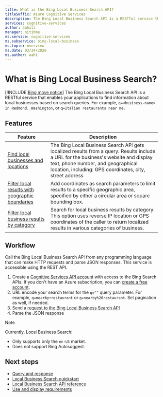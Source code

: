 ```yaml
---
title: What is the Bing Local Business Search API?
titleSuffix: Azure Cognitive Services
description: The Bing Local Business Search API is a RESTful service that enables your applications to find information about local places and businesses based on search queries.
services: cognitive-services
author: aahill
manager: nitinme
ms.service: cognitive-services
ms.subservice: bing-local-business
ms.topic: overview
ms.date: 03/24/2020
ms.author: aahi
---
```


# What is Bing Local Business Search?

[!INCLUDE [Bing move notice](../bing-web-search/includes/bing-move-notice.md)]
The Bing Local Business Search API is a RESTful service that enables your applications to find information about local businesses based on search queries. For example, `q=<business-name> in Redmond, Washington`, or `q=Italian restaurants near me`. 

## Features
| Feature | Description |  
| -- | -- | 
| [Find local businesses and locations](quickstarts/local-quickstart.md) | The Bing Local Business Search API gets localized results from a query. Results include a URL for the business's website and display text, phone number, and geographical location, including: GPS coordinates, city, street address |  
| [Filter local results with geographic boundaries](specify-geographic-search.md) | Add coordinates as search parameters to limit results to a specific geographic area, specified by either a circular area or square bounding box. | 
| [Filter local business results by category](local-categories.md) | Search for local business results by category. This option uses reverse IP location or GPS coordinates of the caller to return localized results in various categories of business.|

## Workflow
Call the Bing Local Business Search API from any programming language that can make HTTP requests and parse JSON responses. This service is accessible using the REST API.
 
1. Create a [Cognitive Services API account](../cognitive-services-apis-create-account.md)  with access to the Bing Search APIs. If you don't have an Azure subscription, you can [create a free account](https://azure.microsoft.com/free/cognitive-services/).   
2. URL encode your search terms for the `q=""` query parameter. For example, `q=nearby+restaurant` or `q=nearby%20restaurant`. Set pagination as well, if needed. 
3. Send a [request to the Bing Local Business Search API](quickstarts/local-quickstart.md) 
4. Parse the JSON response 

> [!NOTE]
> Currently, Local Business Search: 
> * Only supports only the `en-US` market. 
> * Does not support Bing Autosuggest. 

## Next steps
- [Query and response](local-search-query-response.md)
- [Local Business Search quickstart](quickstarts/local-quickstart.md)
- [Local Business Search API reference](local-search-reference.md)
- [Use and display requirements](../bing-web-search/use-display-requirements.md)
